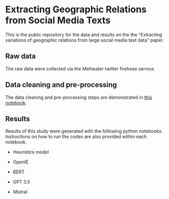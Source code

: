 # Extracting Geographic Relations from Social Media Texts
This is the public repository for the data and results on the the "Extracting variations of geographic relations from large social media text data" paper. 

## Raw data 
The raw data were collected via the Meltwater twitter firehose service. 

## Data cleaning and pre-processing 
The data cleaning and pre-processing steps are demonstrated in [this notebook](https://github.com/yiyunyc2/geographic-relations/blob/e828e8f4b154343e27e68463fd4d9a1da947fad1/Geographic_relations_DataCleaning_Preprocessing.ipynb). 

## Results
Results of this study were generated with the following python notebooks. Instructions on how to run the codes are also provided within each notebook. 

- Heuristics model
  
- OpenIE
  
- BERT
  
- GPT 3.5
  
- Mistral 


